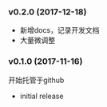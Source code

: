 ### v0.2.0 (2017-12-18)

- 新增docs，记录开发文档
- 大量微调整

### v0.1.0 (2017-11-16)

开始托管于github

- initial release